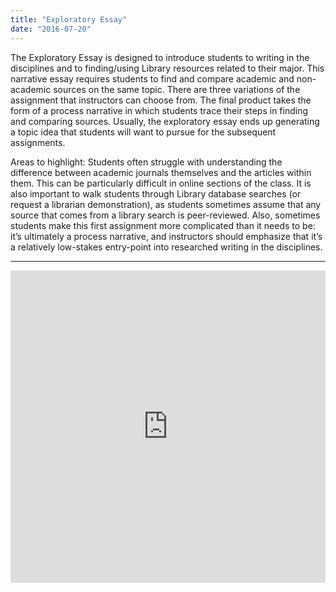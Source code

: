 ```yaml
---
title: "Exploratory Essay"
date: "2016-07-20"
---
```


The Exploratory Essay is designed to introduce students to writing in the disciplines and to finding/using Library resources related to their major. This narrative essay requires students to find and compare academic and non-academic sources on the same topic. There are three variations of the assignment that instructors can choose from. The final product takes the form of a process narrative in which students trace their steps in finding and comparing sources. Usually, the exploratory essay ends up generating a topic idea that students will want to pursue for the subsequent assignments.

Areas to highlight: Students often struggle with understanding the difference between academic journals themselves and the articles within them. This can be particularly difficult in online sections of the class. It is also important to walk students through Library database searches (or request a librarian demonstration), as students sometimes assume that any source that comes from a library search is peer-reviewed. Also, sometimes students make this first assignment more complicated than it needs to be: it’s ultimately a process narrative, and instructors should emphasize that it’s a relatively low-stakes entry-point into researched writing in the disciplines.

* * *

<iframe src="https://app.box.com/embed_widget/s/zjbuiibc3wuxjpshoi1i1zfoeyr8s597?view=list&amp;sort=name&amp;direction=ASC&amp;theme=blue" width="100%" height="500" frameborder="0" allowfullscreen webkitallowfullscreen="" msallowfullscreen=""></iframe>
